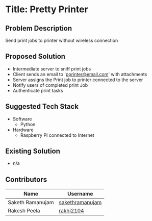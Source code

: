 # Title: Pretty Printer

## Problem Description
Send print jobs to printer without wireless connection

## Proposed Solution
- Intermediate server to sniff print jobs
- Client sends an email to 'pprinter@email.com' with attachments
- Server assigns the Print job to printer connected to the server
- Notify users of completed print Job
- Authenticate print tasks

## Suggested Tech Stack
- Software
    - Python
- Hardware
    - Raspberry PI connected to Internet
    
## Existing Solution
- n/a
  
## Contributors
| Name         | Username                                  |
| ------------ | ----------------------------------------- |
| Saketh Ramanujam | [sakethramanujam](https://github.com/sakethramanujam) |
| Rakesh Peela | [rakhi2104](https://github.com/rakhi2104) |
